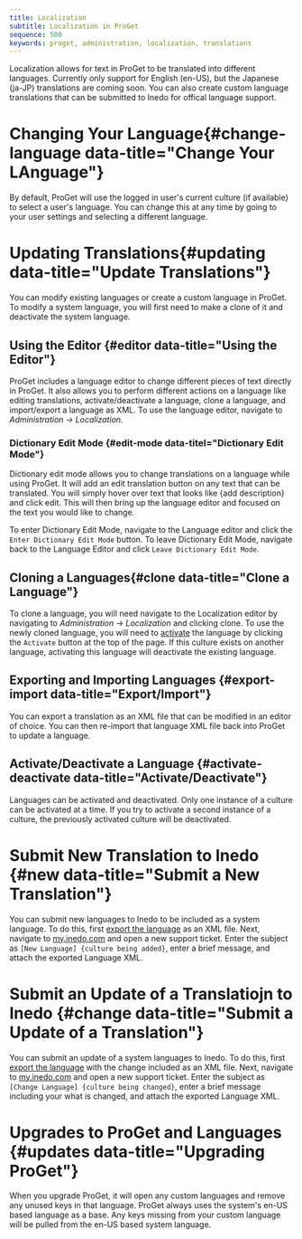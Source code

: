 ```yaml
---
title: Localization
subtitle: Localization in ProGet
sequence: 500
keywords: proget, administration, localization, translations
---
```


Localization allows for text in ProGet to be translated into different languages. Currently only support for English (en-US), but the Japanese (ja-JP) translations are coming soon.  You can also create custom language translations that can be submitted to Inedo for offical language support.

# Changing Your Language{#change-language data-title="Change Your LAnguage"}

By default, ProGet will use the logged in user's current culture (if available) to select a user's language.  You can change this at any time by going to your user settings and selecting a different language.

# Updating Translations{#updating data-title="Update Translations"}

You can modify existing languages or create a custom language in ProGet.  To modify a system language, you will first need to make a clone of it and deactivate the system language.

## Using the Editor {#editor data-title="Using the Editor"}

ProGet includes a language editor to change different pieces of text directly in ProGet.  It also allows you to perform different actions on a language like editing translations, activate/deactivate a language, clone a language, and import/export a language as XML.  To use the language editor, navigate to _Administration -> Localization_.

### Dictionary Edit Mode {#edit-mode data-titel="Dictionary Edit Mode"}

Dictionary edit mode allows you to change translations on a language while using ProGet.  It will add an edit translation button on any text that can be translated.  You will simply hover over text that looks like {add description} and click edit.  This will then bring up the language editor and focused on the text you would like to change.

To enter Dictionary Edit Mode, navigate to the Language editor and click the `Enter Dictionary Edit Mode` button.  To leave Dictionary Edit Mode, navigate back to the Language Editor and click `Leave Dictionary Edit Mode`.

## Cloning a Languages{#clone data-title="Clone a Language"}

To clone a language, you will need navigate to the Localization editor by navigating to _Administration -> Localization_ and clicking clone.  To use the newly cloned language, you will need to [activate](#activate-deactivate) the language by clicking the `Activate` button at the top of the page.  If this culture exists on another language, activating this language will deactivate the existing language.

## Exporting and Importing Languages {#export-import data-title="Export/Import"}

You can export a translation as an XML file that can be modified in an editor of choice.  You can then re-import that language XML file back into ProGet to update a language.

## Activate/Deactivate a Language {#activate-deactivate data-title="Activate/Deactivate"}

Languages can be activated and deactivated.  Only one instance of a culture can be activated at a time.  If you try to activate a second instance of a culture, the previously activated culture will be deactivated.

# Submit New Translation to Inedo {#new data-title="Submit a New Translation"}

You can submit new languages to Inedo to be included as a system language.  To do this, first [export the language](#import-export) as an XML file.  Next, navigate to [my.inedo.com](https://my.inedo.com) and open a new support ticket.  Enter the subject as `[New Language] {culture being added}`, enter a brief message, and attach the exported Language XML.

# Submit an Update of a Translatiojn to Inedo {#change data-title="Submit a Update of a Translation"}

You can submit an update of a system languages to Inedo.  To do this, first [export the language](#import-export) with the change included as an XML file.  Next, navigate to [my.inedo.com](https://my.inedo.com) and open a new support ticket.  Enter the subject as `[Change Language] {culture being changed}`, enter a brief message including your what is changed, and attach the exported Language XML.

# Upgrades to ProGet and Languages {#updates data-title="Upgrading ProGet"}

When you upgrade ProGet, it will open any custom languages and remove any unused keys in that language.  ProGet always uses the system's en-US based language as a base.  Any keys missing from your custom language will be pulled from the en-US based system language.

